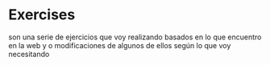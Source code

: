 # Exercises

son una serie de ejercicios que voy realizando basados en lo que encuentro en la web y o modificaciones de algunos de ellos según lo que voy necesitando